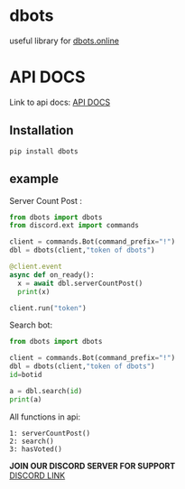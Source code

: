 # dbots 
useful library for [dbots.online](https://dbots.xyz)

# API DOCS
Link to api docs: [API DOCS](https://docs.dbots.online)

## Installation
```
pip install dbots
```
## example 
Server Count Post :
```python
from dbots import dbots
from discord.ext import commands

client = commands.Bot(command_prefix="!") 
dbl = dbots(client,"token of dbots")

@client.event
async def on_ready():
  x = await dbl.serverCountPost()
  print(x)

client.run("token")
```

Search bot: 
```python
from dbots import dbots

client = commands.Bot(command_prefix="!") 
dbl = dbots(client,"token of dbots")
id=botid

a = dbl.search(id)
print(a)

```
All functions in api:
```angular2html
1: serverCountPost()
2: search()
3: hasVoted()
```


**JOIN OUR DISCORD SERVER FOR SUPPORT**\
[DISCORD LINK](https://dbots.online/dc)

